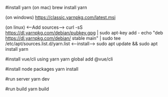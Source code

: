 #install yarn
(on mac)
brew install yarn

(on windows)
https://classic.yarnpkg.com/latest.msi

(on linux)
<--Add sources-->
curl -sS https://dl.yarnpkg.com/debian/pubkey.gpg | sudo apt-key add -
echo "deb https://dl.yarnpkg.com/debian/ stable main" | sudo tee /etc/apt/sources.list.d/yarn.list
<--install-->
sudo apt update && sudo apt install yarn





#install vue/cli using yarn
yarn global add @vue/cli

#install node packages
yarn install


<!-- configure scrips in package.json -->
#run server
yarn dev

#run build
yarn build